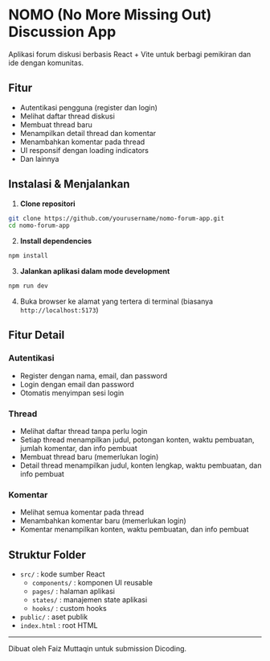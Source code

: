 # NOMO (No More Missing Out) Discussion App

Aplikasi forum diskusi berbasis React + Vite untuk berbagi pemikiran dan ide dengan komunitas.

## Fitur

- Autentikasi pengguna (register dan login)
- Melihat daftar thread diskusi
- Membuat thread baru
- Menampilkan detail thread dan komentar
- Menambahkan komentar pada thread
- UI responsif dengan loading indicators
- Dan lainnya

## Instalasi & Menjalankan

1. **Clone repositori**

```bash
git clone https://github.com/yourusername/nomo-forum-app.git
cd nomo-forum-app
```

2. **Install dependencies**

```bash
npm install
```

3. **Jalankan aplikasi dalam mode development**

```bash
npm run dev
```

4. Buka browser ke alamat yang tertera di terminal (biasanya `http://localhost:5173`)

## Fitur Detail

### Autentikasi
- Register dengan nama, email, dan password
- Login dengan email dan password
- Otomatis menyimpan sesi login

### Thread
- Melihat daftar thread tanpa perlu login
- Setiap thread menampilkan judul, potongan konten, waktu pembuatan, jumlah komentar, dan info pembuat
- Membuat thread baru (memerlukan login)
- Detail thread menampilkan judul, konten lengkap, waktu pembuatan, dan info pembuat

### Komentar
- Melihat semua komentar pada thread
- Menambahkan komentar baru (memerlukan login)
- Komentar menampilkan konten, waktu pembuatan, dan info pembuat

## Struktur Folder
- `src/` : kode sumber React
    - `components/` : komponen UI reusable
    - `pages/` : halaman aplikasi
    - `states/` : manajemen state aplikasi
    - `hooks/` : custom hooks
- `public/` : aset publik
- `index.html` : root HTML

---

Dibuat oleh Faiz Muttaqin untuk submission Dicoding.
